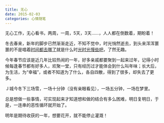 ```yaml
---
title: 无心
date: 2015-02-03
categories: 心情随笔
---
```


无心工作，无心看书，两周，一周，5天，3天……，人人都在倒数着，期盼着！

冬去春来，新年的脚步已然渐渐走近，不知不觉中，时光悄然逝去，到头来浑浑噩噩的不是唱着[时间都去哪了](http://music.baidu.com/song/128356356?fm=altg4)就是什么时[光时光慢些吧](http://music.baidu.com/song/13132725?fm=altg3)，了然无趣。

<!--more-->

今年春节应该是近几年比较热闹的一年，好多亲戚都要聚到一起来过年，记得小时候每逢春节都有好多人，欢聚一堂，只有经历过才能体会到什么叫年味；长大后，为生活，为“幸福”，或者不知道为了什么，各自四散，得到了很多，却失去了更多。


Ｊ城今冬下三场雪，一场十分钟（没有亲眼看见），一场五分钟，一场在梦里。

总是想做一些事情，可实现起来才知道想和做的结合有多么困难，明日复明日，于是，一连串的恶性循环就开始了。

明年是期待收获的一年，想要花开，就不能停止灌溉！

